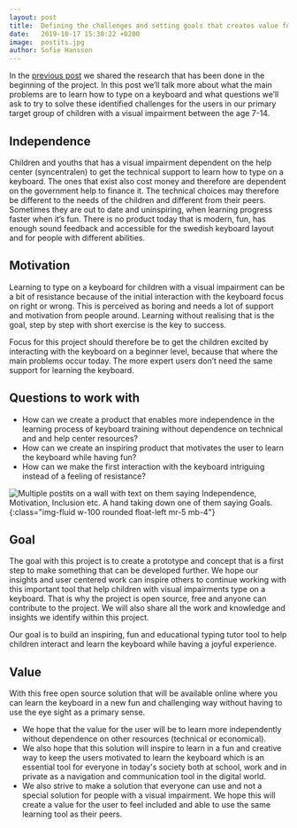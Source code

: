 ```yaml
---
layout: post
title:  Defining the challenges and setting goals that creates value for the user
date:   2019-10-17 15:30:22 +0200
image:  postits.jpg
author: Sofie Hansson
---
```


In the [previous post][previous_post] we shared the research that has been done in the beginning of the project. In this post we’ll talk more about what the main problems are to learn how to type on a keyboard and what questions we’ll ask to try to solve these identified challenges for the users in our primary target group of children with a visual impairment between the age 7-14.

## Independence
Children and youths that has a visual impairment dependent on the help center (syncentralen) to get the technical support to learn how to type on a keyboard. The ones that exist also cost money and therefore are dependent on the government help to finance it. The technical choices may therefore be different to the needs of the children and different from their peers. Sometimes they are out to date and uninspiring, when learning progress faster when it’s fun. There is no product today that is modern, fun, has enough sound feedback and accessible for the swedish keyboard layout and for people with different abilities.

## Motivation
Learning to type on a keyboard for children with a visual impairment can be a bit of resistance because of the initial interaction with the keyboard focus on right or wrong. This is perceived as boring and needs a lot of support and motivation from people around. Learning without realising that is the goal, step by step with short exercise is the key to success.

Focus for this project should therefore be to get the children excited by interacting with the keyboard on a beginner level, because that where the main problems occur today. The more expert users don’t need the same support for learning the keyboard.

## Questions to work with
* How can we create a product that enables more independence in the learning process of keyboard training without dependence on technical and and help center resources?
* How can we create an inspiring product that motivates the user to learn the keyboard while having fun?
* How can we make the first interaction with the keyboard intriguing instead of a feeling of resistance?

![Multiple postits on a wall with text on them saying Independence, Motivation, Inclusion etc. A hand taking down one of them saying Goals.][image1]{:class="img-fluid w-100 rounded float-left mr-5 mb-4"}

## Goal
The goal with this project is to create a prototype and concept that is a first step to make something that can be developed further. We hope our insights and user centered work can inspire others to continue working with this important tool that help children with visual impairments type on a keyboard. That is why the project is open source, free and anyone can contribute to the project. We will also share all the work and knowledge and insights we identify within this project.

Our goal is to build an inspiring, fun and educational typing tutor tool to help children interact and learn the keyboard while having a joyful experience.

## Value
With this free open source solution that will be available online where you can learn the keyboard in a new fun and challenging way without having to use the eye sight as a primary sense.

* We hope that the value for the user will be to learn more independently without dependence on other resources (technical or economical).
* We also hope that this solution will inspire to learn in a fun and creative way to keep the users motivated to learn the keyboard which is an essential tool for everyone in today's society both at school, work and in private as a navigation and communication tool in the digital world.
* We also strive to make a solution that everyone can use and not a special solution for people with a visual impairment. We hope this will create a value for the user to feel included and able to use the same learning tool as their peers.



[image1]: {{site.baseurl}}/assets/images/blog/postits.jpg
[previous_post]: {{site.baseurl}}/2019/10/14/research-and-insights-about-learning-how-to-type-on-a-keyboard/

